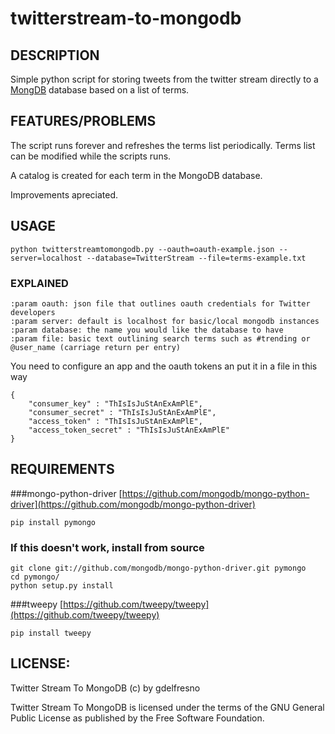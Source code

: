 # twitterstream-to-mongodb

## DESCRIPTION

Simple python script for storing tweets from the twitter stream directly to a [MongDB](http://www.mongodb.org/) database based on a list of terms.

## FEATURES/PROBLEMS

The script runs forever and refreshes the terms list periodically. Terms list can be modified while the scripts runs. 

A catalog is created for each term in the MongoDB database.

Improvements apreciated.

## USAGE

    python twitterstreamtomongodb.py --oauth=oauth-example.json --server=localhost --database=TwitterStream --file=terms-example.txt
	
### EXPLAINED
    :param oauth: json file that outlines oauth credentials for Twitter developers
    :param server: default is localhost for basic/local mongodb instances
    :param database: the name you would like the database to have
    :param file: basic text outlining search terms such as #trending or @user_name (carriage return per entry)


You need to configure an app and the oauth tokens an put it in a file in this way

    {
        "consumer_key" : "ThIsIsJuStAnExAmPlE",
        "consumer_secret" : "ThIsIsJuStAnExAmPlE",
        "access_token" : "ThIsIsJuStAnExAmPlE",
        "access_token_secret" : "ThIsIsJuStAnExAmPlE"
    }

## REQUIREMENTS

###mongo-python-driver
[https://github.com/mongodb/mongo-python-driver](https://github.com/mongodb/mongo-python-driver)

    pip install pymongo
    
### If this doesn't work, install from source

    git clone git://github.com/mongodb/mongo-python-driver.git pymongo
    cd pymongo/
    python setup.py install

###tweepy
[https://github.com/tweepy/tweepy](https://github.com/tweepy/tweepy)

    pip install tweepy

## LICENSE:

Twitter Stream To MongoDB (c) by gdelfresno

Twitter Stream To MongoDB is licensed under the terms of the GNU General Public License as published by the Free Software Foundation.
